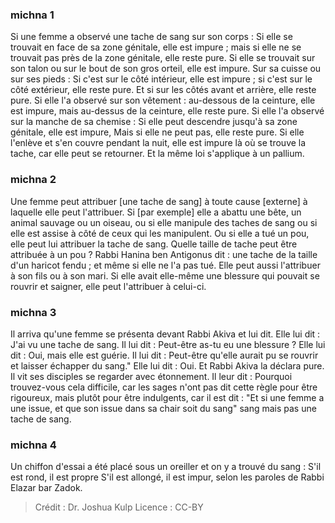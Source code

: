 
### michna 1
Si une femme a observé une tache de sang sur son corps : Si elle se trouvait en face de sa zone génitale, elle est impure ; mais si elle ne se trouvait pas près de la zone génitale, elle reste pure. Si elle se trouvait sur son talon ou sur le bout de son gros orteil, elle est impure. Sur sa cuisse ou sur ses pieds : Si c'est sur le côté intérieur, elle est impure ; si c'est sur le côté extérieur, elle reste pure. Et si sur les côtés avant et arrière, elle reste pure. Si elle l'a observé sur son vêtement : au-dessous de la ceinture, elle est impure, mais au-dessus de la ceinture, elle reste pure. Si elle l'a observé sur la manche de sa chemise : Si elle peut descendre jusqu'à sa zone génitale, elle est impure, Mais si elle ne peut pas, elle reste pure. Si elle l'enlève et s'en couvre pendant la nuit, elle est impure là où se trouve la tache, car elle peut se retourner. Et la même loi s'applique à un pallium.

### michna 2
Une femme peut attribuer [une tache de sang] à toute cause [externe] à laquelle elle peut l'attribuer. Si [par exemple] elle a abattu une bête, un animal sauvage ou un oiseau, ou si elle manipule des taches de sang ou si elle est assise à côté de ceux qui les manipulent. Ou si elle a tué un pou, elle peut lui attribuer la tache de sang. Quelle taille de tache peut être attribuée à un pou ? Rabbi Hanina ben Antigonus dit : une tache de la taille d'un haricot fendu ; et même si elle ne l'a pas tué. Elle peut aussi l'attribuer à son fils ou à son mari. Si elle avait elle-même une blessure qui pouvait se rouvrir et saigner, elle peut l'attribuer à celui-ci.

### michna 3
Il arriva qu'une femme se présenta devant Rabbi Akiva et lui dit. Elle lui dit : J'ai vu une tache de sang. Il lui dit : Peut-être as-tu eu une blessure ? Elle lui dit : Oui, mais elle est guérie. Il lui dit : Peut-être qu'elle aurait pu se rouvrir et laisser échapper du sang." Elle lui dit : Oui. Et Rabbi Akiva la déclara pure. Il vit ses disciples se regarder avec étonnement. Il leur dit : Pourquoi trouvez-vous cela difficile, car les sages n'ont pas dit cette règle pour être rigoureux, mais plutôt pour être indulgents, car il est dit : "Et si une femme a une issue, et que son issue dans sa chair soit du sang" sang mais pas une tache de sang.

### michna 4
Un chiffon d'essai a été placé sous un oreiller et on y a trouvé du sang : S'il est rond, il est propre S'il est allongé, il est impur, selon les paroles de Rabbi Elazar bar Zadok.

>Crédit : Dr. Joshua Kulp
>Licence : CC-BY